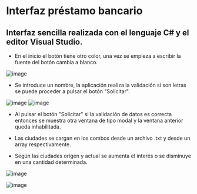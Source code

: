 # Interfaz préstamo bancario

## Interfaz sencilla realizada con el lenguaje C# y el editor Visual Studio.

- En el inicio el botón tiene otro color, una vez se empieza a escribir la fuente del botón cambia a blanco.

![image](https://user-images.githubusercontent.com/66112531/186484758-fa126772-a7cf-4915-a5a7-b46576f50969.png)

- Se introduce un nombre, la aplicación realiza la validación si son letras se puede proceder a pulsar el botón "Solicitar".




![image](https://user-images.githubusercontent.com/66112531/186488888-f46aa588-b56b-4115-8176-6f3fb85256ee.png)
![image](https://user-images.githubusercontent.com/66112531/186489173-f4494411-0a67-4c98-bea1-c56bc2743c23.png)

- Al pulsar el botón "Solicitar" si la validación de datos es correcta entonces se muestra otra ventana de tipo modal y la ventana anterior queda inhabilitada.

- Las ciudades se cargan en los combos desde un archivo .txt y desde un array respectivamente.

- Según las ciudades origen y actual se aumenta el interés o se disminuye en una cantidad determinada.


![image](https://user-images.githubusercontent.com/66112531/186484987-69e431f3-3f93-401e-9f33-9f45f5f4cd9d.png)



![image](https://user-images.githubusercontent.com/66112531/186485033-975c7138-6a6a-438d-a5a6-ec1a09c32f3d.png)

